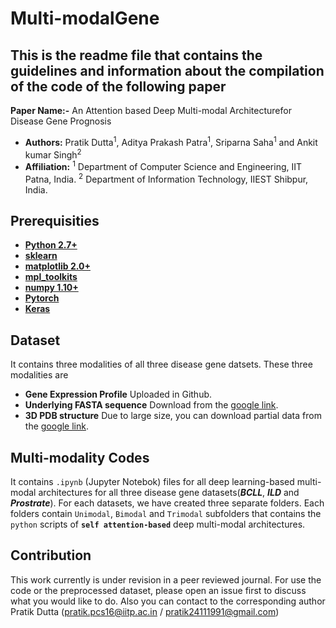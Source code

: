 # Multi-modalGene

## This is the readme file that contains the guidelines and information about the compilation of the code of the following paper

**Paper Name:-** An Attention based Deep Multi-modal Architecturefor Disease Gene Prognosis
- **Authors:** Pratik Dutta<sup>1</sup>, Aditya Prakash Patra<sup>1</sup>, Sriparna Saha<sup>1</sup> and Ankit kumar Singh<sup>2</sup>
- **Affiliation:** <sup>1</sup> Department of Computer Science and Engineering, IIT Patna, India. <sup>2</sup> Department of Information Technology, IIEST Shibpur, India.



## Prerequisities
* **[Python 2.7+](https://www.python.org/downloads/release/python-2713/)**
* **[sklearn](https://scikit-learn.org/stable/install.html)**
* **[matplotlib 2.0+](https://matplotlib.org/users/installing.html)**
* **[mpl_toolkits](https://matplotlib.org/2.0.2/mpl_toolkits/index.html)**
* **[numpy 1.10+](https://pypi.org/project/numpy/)**
* **[Pytorch](https://pytorch.org/)**
* **[Keras](https://keras.io/)**


## Dataset
It contains three modalities of all three disease gene datsets. These three modalities are
* **Gene Expression Profile**  Uploaded in Github.
* **Underlying FASTA sequence** Download from the [google link](https://drive.google.com/drive/folders/1qg_FRrRQn8k9JGNJaRlEY1no2Q5Xlo3-?usp=sharing).
* **3D PDB structure** Due to large size, you can download partial data from the [google link](https://drive.google.com/drive/folders/1ZfaqRF3QlhrWzWc53IDAmLSUEaHZ714R?usp=sharing).


## Multi-modality Codes

It contains `.ipynb` (Jupyter Notebok) files for all deep learning-based multi-modal architectures for all three disease gene datasets(**_BCLL_**, **_ILD_** and **_Prostrate_**). For each datasets, we have created three separate folders. Each folders contain `Unimodal`, `Bimodal` and `Trimodal` subfolders that contains the `python` scripts of **`self attention-based`** deep multi-modal architectures.   




## Contribution
This work currently is under revision in a peer reviewed journal. For use the code or the preprocessed dataset, please open an issue first to discuss what you would like to do. Also you can contact to the corresponding author Pratik Dutta (pratik.pcs16@iitp.ac.in / pratik24111991@gmail.com)



